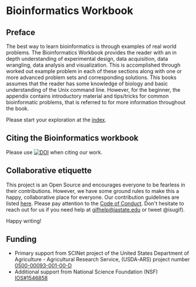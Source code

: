 # Bioinformatics Workbook

## Preface
The best way to learn bioinformatics is through examples of real world problems.  The Bioinformatics Workbook provides the reader with an in depth understanding of experimental design, data acquisition, data wrangling, data analysis and visualization.  This is accomplished through worked out example problem in each of these sections along with one or more advanced problem sets and corresponding solutions.  This books assumes that the reader has some knowledge of biology and basic understanding of the Unix command line.  However, for the beginner, the appendix contains introductory material and tips/tricks for common bioinformatic problems, that is referred to for more information throughout the book.  

Please start your exploration at the [index](https://:bioinformaticsworkbook.org/).

## Citing the Bioinformatics workbook

Please use [![DOI](https://zenodo.org/badge/91881720.svg)](https://zenodo.org/badge/latestdoi/91881720) when citing our work.

## Collaborative etiquette

This project is an Open Source and encourages everyone to be fearless in their contributions. However, we have some ground rules to make this a happy, collaborative place for everyone. Our contribution guidelines are listed [here](https://github.com/ISUgenomics/bioinformatics-workbook/blob/master/contributing.md). Please pay attention to the [Code of Conduct](https://github.com/ISUgenomics/bioinformatics-workbook/blob/master/CODE_OF_CONDUCT.md). Don't hesitate to reach out for us if you need help at gifhelp@iastate.edu or tweet @isugif).

Happy writing!


## Funding

* Primary support from  SCINet project of the United States Department of Agriculture - Agricultural Research Service, (USDA-ARS) project number
[0500-00093-001-00-D](https://www.ars.usda.gov/research/project/?accnNo=426574)
* Additional support from National Science Foundation (NSF) [IOS#1546858](https://www.nsf.gov/awardsearch/showAward?AWD_ID=1546858)
